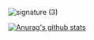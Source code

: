 <p align="center">
  
![signature (3)](https://user-images.githubusercontent.com/67970026/132247265-9bc2e5e6-df80-4238-b213-eb0be9e5582a.png)
  
</p>

[![Anurag's github stats](https://github-readme-stats.vercel.app/api?username=aero-surge&count_private=true&show_icons=true&theme=radical&hide_rank=false)](https://github.com/anuraghazra/github-readme-stats)

<!--
**aero-surge/aero-surge** is a ✨ _special_ ✨ repository because its `README.md` (this file) appears on your GitHub profile.

Here are some ideas to get you started:

- 🔭 I’m currently working on ...
- 🌱 I’m currently learning ...
- 👯 I’m looking to collaborate on ...
- 🤔 I’m looking for help with ...
- 💬 Ask me about ...
- 📫 How to reach me: ...
- 😄 Pronouns: ...
- ⚡ Fun fact: ...
-->
